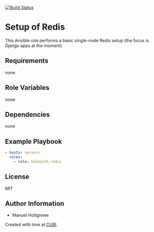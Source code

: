 [![Build Status](https://travis-ci.org/bihealth/ansible-role-redis.svg?branch=master)](https://travis-ci.org/bihealth/ansible-role-redis)

# Setup of Redis

This Ansible role performs a basic single-node Redis setup (the focus is Django apps at the moment).

## Requirements

none

## Role Variables

none

## Dependencies

none

## Example Playbook

```yaml
- hosts: servers
  roles:
    - role: bihealth.redis
```

## License

MIT

## Author Information

- Manuel Holtgrewe

Created with love at [CUBI](https://www.cubi.bihealth.org).

